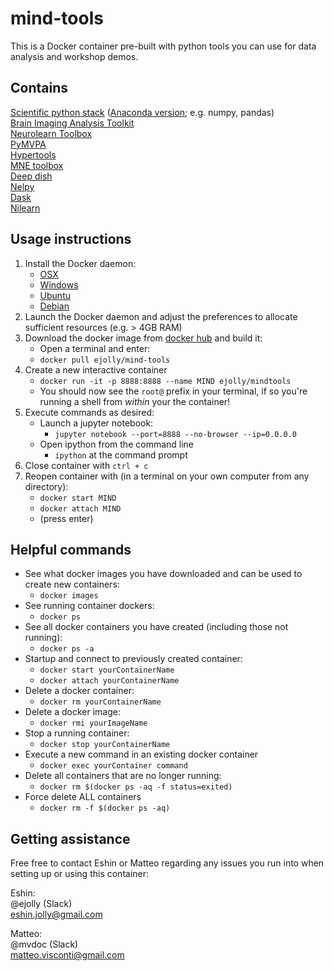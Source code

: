 # mind-tools

This is a Docker container pre-built with python tools you can use for data analysis and workshop demos.

## Contains

[Scientific python stack](https://www.scipy.org/about.html) ([Anaconda version](https://www.continuum.io/what-is-anaconda); e.g. numpy, pandas)   
[Brain Imaging Analysis Toolkit](http://brainiak.org/)  
[Neurolearn Toolbox](http://neurolearn.readthedocs.io/en/latest/)  
[PyMVPA](http://www.pymvpa.org/)  
[Hypertools](http://hypertools.readthedocs.io/en/latest/index.html)  
[MNE toolbox](https://martinos.org/mne/stable/index.html)  
[Deep dish](https://github.com/uchicago-cs/deepdish)  
[Nelpy](https://github.com/eackermann/nelpy)  
[Dask](https://dask.pydata.org/en/latest/)  
[Nilearn](http://nilearn.github.io/)  



## Usage instructions  

1. Install the Docker daemon:
    - [OSX](https://docs.docker.com/docker-for-mac/install/#download-docker-for-mac)
    - [Windows](https://docs.docker.com/docker-for-windows/install/)
    - [Ubuntu](https://docs.docker.com/engine/installation/linux/docker-ce/ubuntu/)
    - [Debian](https://docs.docker.com/engine/installation/linux/docker-ce/debian/)
2. Launch the Docker daemon and adjust the preferences to allocate sufficient resources (e.g. > 4GB RAM)
3. Download the docker image from [docker hub](https://hub.docker.com/r/ejolly/mindtools/) and build it:
    - Open a terminal and enter:
    - `docker pull ejolly/mind-tools`
4. Create a new interactive container
    - `docker run -it -p 8888:8888 --name MIND ejolly/mindtools`
    - You should now see the `root@` prefix in your terminal, if so you're running a shell from *within* your the container!
5. Execute commands as desired:
    - Launch a jupyter notebook:
        - `jupyter notebook --port=8888 --no-browser --ip=0.0.0.0`
    - Open ipython from the command line
        - `ipython` at the command prompt
6. Close container with `ctrl + c`
7. Reopen container with (in a terminal on your own computer from any directory):
    - `docker start MIND`
    - `docker attach MIND`
    - (press enter)


## Helpful commands

- See what docker images you have downloaded and can be used to create new containers:  
	+ `docker images`  
- See running container dockers:  
	+ `docker ps`  
- See all docker containers you have created (including those not running):  
	+ `docker ps -a`
- Startup and connect to previously created container:
	+ `docker start yourContainerName`
	+ `docker attach yourContainerName`
- Delete a docker container:  
	+ `docker rm yourContainerName`  
- Delete a docker image:  
	+ `docker rmi yourImageName`  
- Stop a running container:  
	+ `docker stop yourContainerName`
- Execute a new command in an existing docker container
	+ `docker exec yourContainer command`
- Delete all containers that are no longer running:
	+ `docker rm $(docker ps -aq -f status=exited)`
- Force delete ALL containers
	+ `docker rm -f $(docker ps -aq)`

## Getting assistance

Free free to contact Eshin or Matteo regarding any issues you run into when setting up or using this container:

Eshin:  
@ejolly (Slack)  
eshin.jolly@gmail.com  

Matteo:  
@mvdoc (Slack)  
matteo.visconti@gmail.com
